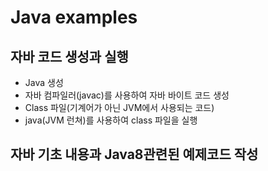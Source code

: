 # Java examples


## 자바 코드 생성과 실행
* Java 생성
* 자바 컴파일러(javac)를 사용하여 자바 바이트 코드 생성
* Class 파일(기계어가 아닌 JVM에서 사용되는 코드)
* java(JVM 런쳐)를 사용하여 class 파일을 실행

## 자바 기초 내용과 Java8관련된 예제코드 작성
